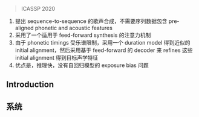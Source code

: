 > ICASSP 2020

1. 提出 sequence-to-sequence 的歌声合成，不需要序列数据包含  pre-aligned phonetic and acoustic features 
2. 采用了一个适用于 feed-forward synthesis 的注意力机制
3. 由于 phonetic timings 受乐谱限制，采用一个 duration model 得到近似的 initial alignment，然后采用基于  feed-forward 的 decoder 来 refines  这些 initial alignment 得到目标声学特征
4. 优点是，推理快，没有自回归模型的 exposure bias 问题

## Introduction

## 系统